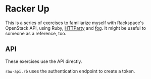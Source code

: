 # Racker Up

This is a series of exercises to familiarize myself with Rackspace's OpenStack API, using Ruby, [HTTParty](http://httparty.rubyforge.org/rdoc/) and [fog](https://github.com/fog/fog). It might be useful to someone as a reference, too.

## API

These exercises use the API directly.

`raw-api.rb` uses the authentication endpoint to create a token.

